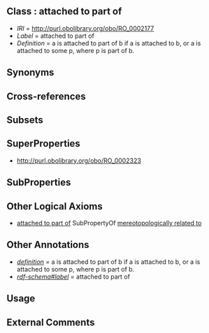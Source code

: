
## Class : attached to part of

 * *IRI* = http://purl.obolibrary.org/obo/RO_0002177
 * *Label* = attached to part of
 * *Definition* = a is attached to part of b if a is attached to b, or a is attached to some p, where p is part of b.

## Synonyms


## Cross-references


## Subsets


## SuperProperties

 * <http://purl.obolibrary.org/obo/RO_0002323>

## SubProperties


## Other Logical Axioms

 * [attached to part of](../../RO/77/RO_0002177.md) SubPropertyOf [mereotopologically related to](../../RO/23/RO_0002323.md)

## Other Annotations

 * *[definition](../../IAO/15/IAO_0000115.md)* = a is attached to part of b if a is attached to b, or a is attached to some p, where p is part of b.
 * *[rdf-schema#label](../../el/rdf-schema#label.md)* = attached to part of

## Usage


## External Comments

